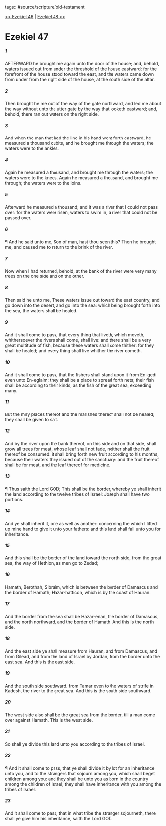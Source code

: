 tags:: #source/scripture/old-testament

[<< Ezekiel 46](/Old_Testament/26_Ezekiel/Ezekiel_46.md) | [Ezekiel 48 >>](/Old_Testament/26_Ezekiel/Ezekiel_48.md)

# Ezekiel 47

##### 1

AFTERWARD he brought me again unto the door of the house; and, behold, waters issued out from under the threshold of the house eastward: for the forefront of the house stood toward the east, and the waters came down from under from the right side of the house, at the south side of the altar.

##### 2

Then brought he me out of the way of the gate northward, and led me about the way without unto the utter gate by the way that looketh eastward; and, behold, there ran out waters on the right side.

##### 3

And when the man that had the line in his hand went forth eastward, he measured a thousand cubits, and he brought me through the waters; the waters were to the ankles.

##### 4

Again he measured a thousand, and brought me through the waters; the waters were to the knees. Again he measured a thousand, and brought me through; the waters were to the loins.

##### 5

Afterward he measured a thousand; and it was a river that I could not pass over: for the waters were risen, waters to swim in, a river that could not be passed over.

##### 6

¶ And he said unto me, Son of man, hast thou seen this? Then he brought me, and caused me to return to the brink of the river.

##### 7

Now when I had returned, behold, at the bank of the river were very many trees on the one side and on the other.

##### 8

Then said he unto me, These waters issue out toward the east country, and go down into the desert, and go into the sea: which being brought forth into the sea, the waters shall be healed.

##### 9

And it shall come to pass, that every thing that liveth, which moveth, whithersoever the rivers shall come, shall live: and there shall be a very great multitude of fish, because these waters shall come thither: for they shall be healed; and every thing shall live whither the river cometh.

##### 10

And it shall come to pass, that the fishers shall stand upon it from En-gedi even unto En-eglaim; they shall be a place to spread forth nets; their fish shall be according to their kinds, as the fish of the great sea, exceeding many.

##### 11

But the miry places thereof and the marishes thereof shall not be healed; they shall be given to salt.

##### 12

And by the river upon the bank thereof, on this side and on that side, shall grow all trees for meat, whose leaf shall not fade, neither shall the fruit thereof be consumed: it shall bring forth new fruit according to his months, because their waters they issued out of the sanctuary: and the fruit thereof shall be for meat, and the leaf thereof for medicine.

##### 13

¶ Thus saith the Lord GOD; This shall be the border, whereby ye shall inherit the land according to the twelve tribes of Israel: Joseph shall have two portions.

##### 14

And ye shall inherit it, one as well as another: concerning the which I lifted up mine hand to give it unto your fathers: and this land shall fall unto you for inheritance.

##### 15

And this shall be the border of the land toward the north side, from the great sea, the way of Hethlon, as men go to Zedad;

##### 16

Hamath, Berothah, Sibraim, which is between the border of Damascus and the border of Hamath; Hazar-hatticon, which is by the coast of Hauran.

##### 17

And the border from the sea shall be Hazar-enan, the border of Damascus, and the north northward, and the border of Hamath. And this is the north side.

##### 18

And the east side ye shall measure from Hauran, and from Damascus, and from Gilead, and from the land of Israel by Jordan, from the border unto the east sea. And this is the east side.

##### 19

And the south side southward, from Tamar even to the waters of strife in Kadesh, the river to the great sea. And this is the south side southward.

##### 20

The west side also shall be the great sea from the border, till a man come over against Hamath. This is the west side.

##### 21

So shall ye divide this land unto you according to the tribes of Israel.

##### 22

¶ And it shall come to pass, that ye shall divide it by lot for an inheritance unto you, and to the strangers that sojourn among you, which shall beget children among you: and they shall be unto you as born in the country among the children of Israel; they shall have inheritance with you among the tribes of Israel.

##### 23

And it shall come to pass, that in what tribe the stranger sojourneth, there shall ye give him his inheritance, saith the Lord GOD.
